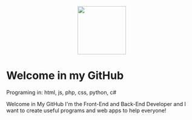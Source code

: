 <div align="center">
  <img src="https://avatars.githubusercontent.com/u/173706435" style="width:128px;">
</div>

# Welcome in my GitHub

Programing in: html, js, php, css, python, c#

Welcome in My GitHub I'm the Front-End and Back-End Developer and I want to create useful programs and web apps to help everyone!

